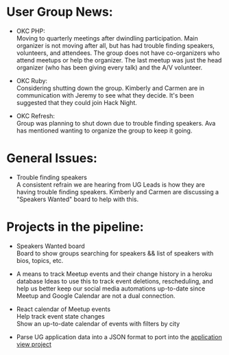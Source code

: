 # User Group News:

  - OKC PHP:  
    Moving to quarterly meetings after dwindling participation. Main organizer is not moving after all, but has had trouble finding speakers, volunteers, and attendees. The group does not have co-organizers who attend meetups or help the organizer. The last meetup was just the head organizer (who has been giving every talk) and the A/V volunteer. 
    
  - OKC Ruby:  
    Considering shutting down the group. Kimberly and Carmen are in communication with Jeremy to see what they decide. It's been suggested that they could join Hack Night.
  
  - OKC Refresh:  
    Group was planning to shut down due to trouble finding speakers. Ava has mentioned wanting to organize the group to keep it going.

# General Issues:

  - Trouble finding speakers  
    A consistent refrain we are hearing from UG Leads is how they are having trouble finding speakers. Kimberly and Carmen are discussing a "Speakers Wanted" board to help with this.

# Projects in the pipeline:

  - Speakers Wanted board  
    Board to show groups searching for speakers && list of speakers with bios, topics, etc.

  - A means to track Meetup events and their change history in a heroku database 
    Ideas to use this to track event deletions, rescheduling, and help us better keep our social media automations up-to-date since Meetup and Google Calendar are not a dual connection.

  - React calendar of Meetup events  
    Help track event state changes    
    Show an up-to-date calendar of events with filters by city

  - Parse UG application data into a JSON format to port into the [application view project](https://techlahoma.github.io/ug-application-view/index.html)
